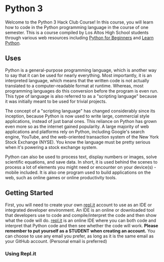 # Python 3
Welcome to the Python 3 Hack Club Course! In this course, you will learn how to code in the Python programming language in the course of one semester. This is a course compiled by Los Altos High School students through various web resources including [Python for Beginners](pythonforbeginners.com) and [Learn Python](learnpython.org). 

## Uses

Python is a general-purpose programming language, which is another way to say that it can be used for nearly everything. Most importantly, it is an interpreted language, which means that the written code is not actually translated to a computer-readable format at runtime. Whereas, most programming languages do this conversion before the program is even run. This type of language is also referred to as a "scripting language" because it was initially meant to be used for trivial projects.
 
The concept of a "scripting language" has changed considerably since its inception, because Python is now used to write large, commercial style applications, instead of just banal ones. This reliance on Python has grown even more so as the internet gained popularity. A large majority of web applications and platforms rely on Python, including Google's search engine, YouTube, and the web-oriented transaction system of the New York Stock Exchange (NYSE). You know the language must be pretty serious when it's powering a stock exchange system.
 
Python can also be used to process text, display numbers or images, solve scientific equations, and save data. In short, it is used behind the scenes to process a lot of elements you might need or encounter on your device(s) - mobile included. It is also one program used to build applications on the web, such as online games or online productivity tools. 

## Getting Started

First, you will need to create your own [repl.it](repl.it) account to use as an IDE or integrated developer environment. An IDE is an online or downloaded tool that developers use to code and compile/interpret the code and then show what the code will do. [repl.it](Repl.it) is an online IDE where you can both code and interpret that Python code and then see whether the code will work. **Please remember to put yourself as a STUDENT when creating an account.** You can choose to use any email you prefer, as long as it is the same email as your GitHub account. (Personal email is preferred)

### Using Repl.it

